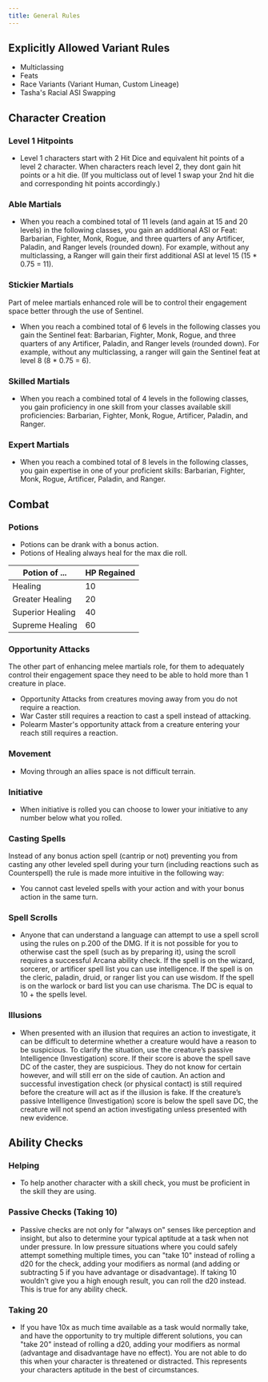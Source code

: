 ```yaml
---
title: General Rules
---
```


## Explicitly Allowed Variant Rules
- Multiclassing
- Feats
- Race Variants (Variant Human, Custom Lineage)
- Tasha's Racial ASI Swapping

## Character Creation
### Level 1 Hitpoints
- Level 1 characters start with 2 Hit Dice and equivalent hit points of a level 2 character. When characters reach level 2, they dont gain hit points or a hit die. (If you multiclass out of level 1 swap your 2nd hit die and corresponding hit points accordingly.)

### Able Martials
- When you reach a combined total of 11 levels (and again at 15 and 20 levels) in the following classes, you gain an additional ASI or Feat: Barbarian, Fighter, Monk, Rogue, and three quarters of any Artificer, Paladin, and Ranger levels (rounded down). For example, without any multiclassing, a Ranger will gain their first additional ASI at level 15 (15 * 0.75 = 11).

### Stickier Martials
Part of melee martials enhanced role will be to control their engagement space better through the use of Sentinel.
- When you reach a combined total of 6 levels in the following classes you gain the Sentinel feat: Barbarian, Fighter, Monk, Rogue, and three quarters of any Artificer, Paladin, and Ranger levels (rounded down). For example, without any multiclassing, a ranger will gain the Sentinel feat at level 8 (8 * 0.75 = 6).

### Skilled Martials
- When you reach a combined total of 4 levels in the following classes, you gain proficiency in one skill from your classes available skill proficiencies: Barbarian, Fighter, Monk, Rogue, Artificer, Paladin, and Ranger.

### Expert Martials
- When you reach a combined total of 8 levels in the following classes, you gain expertise in one of your proficient skills: Barbarian, Fighter, Monk, Rogue, Artificer, Paladin, and Ranger.

## Combat
### Potions
- Potions can be drank with a bonus action.
- Potions of Healing always heal for the max die roll.

| Potion of ... | HP Regained |
| ----------- | ----------- |
| Healing | 10 |
| Greater Healing | 20 |
| Superior Healing | 40 |
| Supreme Healing | 60 |

### Opportunity Attacks
The other part of enhancing melee martials role, for them to adequately control their engagement space they need to be able to hold more than 1 creature in place.
- Opportunity Attacks from creatures moving away from you do not require a reaction. 
- War Caster still requires a reaction to cast a spell instead of attacking.
- Polearm Master's opportunity attack from a creature entering your reach still requires a reaction.

### Movement
- Moving through an allies space is not difficult terrain.

### Initiative
- When initiative is rolled you can choose to lower your initiative to any number below what you rolled.

### Casting Spells
Instead of any bonus action spell (cantrip or not) preventing you from casting any other leveled spell during your turn (including reactions such as Counterspell) the rule is made more intuitive in the following way:
- You cannot cast leveled spells with your action and with your bonus action in the same turn.

### Spell Scrolls
- Anyone that can understand a language can attempt to use a spell scroll using the rules on p.200 of the DMG. If it is not possible for you to otherwise cast the spell (such as by preparing it), using the scroll requires a successful Arcana ability check. If the spell is on the wizard, sorcerer, or artificer spell list you can use intelligence. If the spell is on the cleric, paladin, druid, or ranger list you can use wisdom. If the spell is on the warlock or bard list you can use charisma. The DC is equal to 10 + the spells level.

### Illusions
- When presented with an illusion that requires an action to investigate, it can be difficult to determine whether a creature would have a reason to be suspicious. To clarify the situation, use the creature’s passive Intelligence (Investigation) score. If their score is above the spell save DC of the caster, they are suspicious. They do not know for certain however, and will still err on the side of caution. An action and successful investigation check (or physical contact) is still required before the creature will act as if the illusion is fake. If the creature’s passive Intelligence (Investigation) score is below the spell save DC, the creature will not spend an action investigating unless presented with new evidence.

## Ability Checks
### Helping
- To help another character with a skill check, you must be proficient in the skill they are using.

### Passive Checks (Taking 10)
- Passive checks are not only for "always on" senses like perception and insight, but also to determine your typical aptitude at a task when not under pressure. In low pressure situations where you could safely attempt something multiple times, you can "take 10" instead of rolling a d20 for the check, adding your modifiers as normal (and adding or subtracting 5 if you have advantage or disadvantage). If taking 10 wouldn't give you a high enough result, you can roll the d20 instead. This is true for any ability check.

### Taking 20
- If you have 10x as much time available as a task would normally take, and have the opportunity to try multiple different solutions, you can "take 20" instead of rolling a d20, adding your modifiers as normal (advantage and disadvantage have no effect). You are not able to do this when your character is threatened or distracted. This represents your characters aptitude in the best of circumstances.
